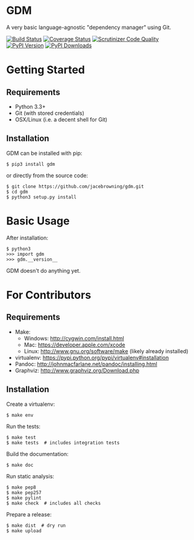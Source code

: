GDM
===

A very basic language-agnostic "dependency manager" using Git.

[![Build Status](http://img.shields.io/travis/jacebrowning/gdm/master.svg)](https://travis-ci.org/jacebrowning/gdm)
[![Coverage Status](http://img.shields.io/coveralls/jacebrowning/gdm/master.svg)](https://coveralls.io/r/jacebrowning/gdm)
[![Scrutinizer Code Quality](http://img.shields.io/scrutinizer/g/jacebrowning/gdm.svg)](https://scrutinizer-ci.com/g/jacebrowning/gdm/?branch=master)
[![PyPI Version](http://img.shields.io/pypi/v/GDM.svg)](https://pypi.python.org/pypi/GDM)
[![PyPI Downloads](http://img.shields.io/pypi/dm/GDM.svg)](https://pypi.python.org/pypi/GDM)

Getting Started
===============

Requirements
------------

* Python 3.3+
* Git (with stored credentials)
* OSX/Linux (i.e. a decent shell for Git)

Installation
------------

GDM can be installed with pip:

```
$ pip3 install gdm
```

or directly from the source code:

```
$ git clone https://github.com/jacebrowning/gdm.git
$ cd gdm
$ python3 setup.py install
```

Basic Usage
===========

After installation:

```
$ python3
>>> import gdm
>>> gdm.__version__
```

GDM doesn't do anything yet.

For Contributors
================

Requirements
------------

* Make:
    * Windows: http://cygwin.com/install.html
    * Mac: https://developer.apple.com/xcode
    * Linux: http://www.gnu.org/software/make (likely already installed)
* virtualenv: https://pypi.python.org/pypi/virtualenv#installation
* Pandoc: http://johnmacfarlane.net/pandoc/installing.html
* Graphviz: http://www.graphviz.org/Download.php

Installation
------------

Create a virtualenv:

```
$ make env
```

Run the tests:

```
$ make test
$ make tests  # includes integration tests
```

Build the documentation:

```
$ make doc
```

Run static analysis:

```
$ make pep8
$ make pep257
$ make pylint
$ make check  # includes all checks
```

Prepare a release:

```
$ make dist  # dry run
$ make upload
```
